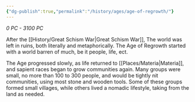 ```yaml
---
{"dg-publish":true,"permalink":"/history/ages/age-of-regrowth/"}
---
```




*0 PC - 3100 PC*

After the [[History/Great Schism War\|Great Schism War]], The world was left in ruins, both literally and metaphorically. The Age of Regrowth started with a world barren of much, be it people, life, ect. 

The Age progressed slowly, as life returned to [[Places/Materia\|Materia]], and sapient races began to grow communities again. Many groups were small, no more than 100 to 300 people, and would be tightly nit communities, using most stone and wooden tools. Some of these groups formed small villages, while others lived a nomadic lifestyle, taking from the land as needed.

